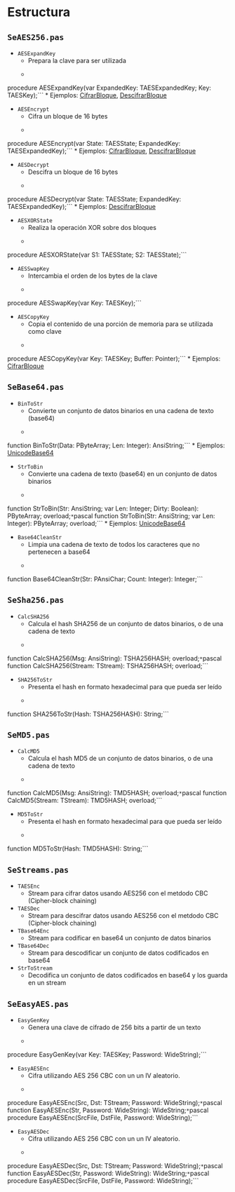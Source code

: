 # Estructura #

## `SeAES256.pas` ##
  * `AESExpandKey`
    * Prepara la clave para ser utilizada
    * ```pascal
procedure AESExpandKey(var ExpandedKey: TAESExpandedKey; Key: TAESKey);```
    * Ejemplos: [CifrarBloque](CifrarBloque.md), [DescifrarBloque](DescifrarBloque.md)
  * `AESEncrypt`
    * Cifra un bloque de 16 bytes
    * ```pascal
procedure AESEncrypt(var State: TAESState; ExpandedKey: TAESExpandedKey);```
    * Ejemplos: [CifrarBloque](CifrarBloque.md), [DescifrarBloque](DescifrarBloque.md)
  * `AESDecrypt`
    * Descifra un bloque de 16 bytes
    * ```pascal
procedure AESDecrypt(var State: TAESState; ExpandedKey: TAESExpandedKey);```
    * Ejemplos: [DescifrarBloque](DescifrarBloque.md)
  * `AESXORState`
    * Realiza la operación XOR sobre dos bloques
    * ```pascal
procedure AESXORState(var S1: TAESState; S2: TAESState);```
  * `AESSwapKey`
    * Intercambia el orden de los bytes de la clave
    * ```pascal
procedure AESSwapKey(var Key: TAESKey);```
  * `AESCopyKey`
    * Copia el contenido de una porción de memoria para se utilizada como clave
    * ```pascal
procedure AESCopyKey(var Key: TAESKey; Buffer: Pointer);```
    * Ejemplos: [CifrarBloque](CifrarBloque.md)

## `SeBase64.pas` ##
  * `BinToStr`
    * Convierte un conjunto de datos binarios en una cadena de texto (base64)
    * ```pascal
function BinToStr(Data: PByteArray; Len: Integer): AnsiString;```
    * Ejemplos: [UnicodeBase64](UnicodeBase64.md)
  * `StrToBin`
    * Convierte una cadena de texto (base64) en un conjunto de datos binarios
    * ```pascal
function StrToBin(Str: AnsiString; var Len: Integer; Dirty: Boolean): PByteArray; overload;```
    * ```pascal
function StrToBin(Str: AnsiString; var Len: Integer): PByteArray; overload;```
    * Ejemplos: [UnicodeBase64](UnicodeBase64.md)
  * `Base64CleanStr`
    * Limpia una cadena de texto de todos los caracteres que no pertenecen a base64
    * ```pascal
function Base64CleanStr(Str: PAnsiChar; Count: Integer): Integer;```

## `SeSha256.pas` ##
  * `CalcSHA256`
    * Calcula el hash SHA256 de un conjunto de datos binarios, o de una cadena de texto
    * ```pascal
function CalcSHA256(Msg: AnsiString): TSHA256HASH; overload;```
    * ```pascal
function CalcSHA256(Stream: TStream): TSHA256HASH; overload;```
  * `SHA256ToStr`
    * Presenta el hash en formato hexadecimal para que pueda ser leído
    * ```pascal
function SHA256ToStr(Hash: TSHA256HASH): String;```

## `SeMD5.pas` ##
  * `CalcMD5`
    * Calcula el hash MD5 de un conjunto de datos binarios, o de una cadena de texto
    * ```pascal
function CalcMD5(Msg: AnsiString): TMD5HASH; overload;```
    * ```pascal
function CalcMD5(Stream: TStream): TMD5HASH; overload;```
  * `MD5ToStr`
    * Presenta el hash en formato hexadecimal para que pueda ser leído
    * ```pascal
function MD5ToStr(Hash: TMD5HASH): String;```

## `SeStreams.pas` ##
  * `TAESEnc`
    * Stream para cifrar datos usando AES256 con el metdodo CBC (Cipher-block chaining)
  * `TAESDec`
    * Stream para descifrar datos usando AES256 con el metdodo CBC (Cipher-block chaining)
  * `TBase64Enc`
    * Stream para codificar en base64 un conjunto de datos binarios
  * `TBase64Dec`
    * Stream para descodificar un conjunto de datos codificados en base64
  * `StrToStream`
    * Decodifica un conjunto de datos codificados en base64 y los guarda en un stream

## `SeEasyAES.pas` ##
  * `EasyGenKey`
    * Genera una clave de cifrado de 256 bits a partir de un texto
    * ```pascal
procedure EasyGenKey(var Key: TAESKey; Password: WideString);```
  * `EasyAESEnc`
    * Cifra utilizando AES 256 CBC con un un IV aleatorio.
    * ```pascal
procedure EasyAESEnc(Src, Dst: TStream; Password: WideString);```
    * ```pascal
function EasyAESEnc(Str, Password: WideString): WideString;```
    * ```pascal
procedure EasyAESEnc(SrcFile, DstFile, Password: WideString);```
  * `EasyAESDec`
    * Cifra utilizando AES 256 CBC con un un IV aleatorio.
    * ```pascal
procedure EasyAESDec(Src, Dst: TStream; Password: WideString);```
    * ```pascal
function EasyAESDec(Str, Password: WideString): WideString;```
    * ```pascal
procedure EasyAESDec(SrcFile, DstFile, Password: WideString);```